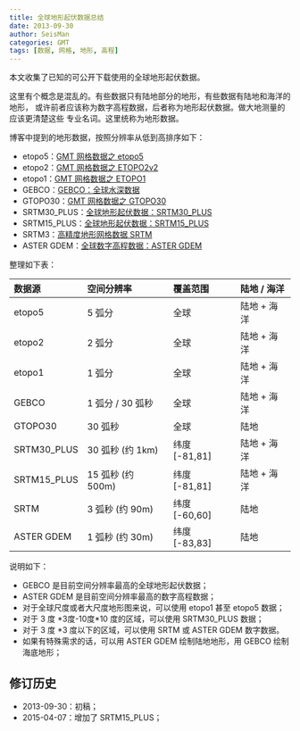 ```yaml
---
title: 全球地形起伏数据总结
date: 2013-09-30
author: SeisMan
categories: GMT
tags: [数据, 网格, 地形, 高程]
---
```


本文收集了已知的可公开下载使用的全球地形起伏数据。

<!--more-->

这里有个概念是混乱的。有些数据只有陆地部分的地形，有些数据有陆地和海洋的地形，
或许前者应该称为数字高程数据，后者称为地形起伏数据。做大地测量的应该更清楚这些
专业名词。这里统称为地形数据。

博客中提到的地形数据，按照分辨率从低到高排序如下：

-   etopo5：[GMT 网格数据之 etopo5](/global-relief-model-etopo5.html)
-   etopo2：[GMT 网格数据之 ETOPO2v2](/global-relief-model-etopo2.html)
-   etopo1：[GMT 网格数据之 ETOPO1](/global-relief-model-etopo1.html)
-   GEBCO：[GEBCO：全球水深数据](/gebco-global-bathymetry-data.html)
-   GTOPO30：[GMT 网格数据之 GTOPO30](/global-digital-elevation-model-gtopo30.html)
-   SRTM30\_PLUS：[全球地形起伏数据：SRTM30\_PLUS](/srtm30-plus.html)
-   SRTM15\_PLUS：[全球地形起伏数据：SRTM15\_PLUS](/srtm15-plus.html)
-   SRTM3：[高精度地形网格数据 SRTM](/srtm.html)
-   ASTER GDEM：[全球数字高程数据：ASTER GDEM](/aster-gdem.html)

整理如下表：

| 数据源       | 空间分辨率        | 覆盖范围      | 陆地 / 海洋 |
|:-------------|:------------------|:--------------|:------------|
| etopo5       | 5 弧分            | 全球          | 陆地 + 海洋 |
| etopo2       | 2 弧分            | 全球          | 陆地 + 海洋 |
| etopo1       | 1 弧分            | 全球          | 陆地 + 海洋 |
| GEBCO        | 1 弧分 / 30 弧秒  | 全球          | 陆地 + 海洋 |
| GTOPO30      | 30 弧秒           | 全球          | 陆地        |
| SRTM30\_PLUS | 30 弧秒 (约 1km)  | 纬度 [-81,81] | 陆地 + 海洋 |
| SRTM15\_PLUS | 15 弧秒 (约 500m) | 纬度 [-81,81] | 陆地 + 海洋 |
| SRTM         | 3 弧秒 (约 90m)   | 纬度 [-60,60] | 陆地        |
| ASTER GDEM   | 1 弧秒 (约 30m)   | 纬度 [-83,83] | 陆地        |

说明如下：

-   GEBCO 是目前空间分辨率最高的全球地形起伏数据；
-   ASTER GDEM 是目前空间分辨率最高的数字高程数据；
-   对于全球尺度或者大尺度地形图来说，可以使用 etopo1 甚至 etopo5 数据；
-   对于 3 度 \*3度-10度\*10 度的区域，可以使用 SRTM30\_PLUS 数据；
-   对于 3 度 \*3 度以下的区域，可以使用 SRTM 或 ASTER GDEM 数字数据。
-   如果有特殊需求的话，可以用 ASTER
    GDEM 绘制陆地地形，用 GEBCO 绘制海底地形；

## 修订历史

-   2013-09-30：初稿；
-   2015-04-07：增加了 SRTM15\_PLUS；
